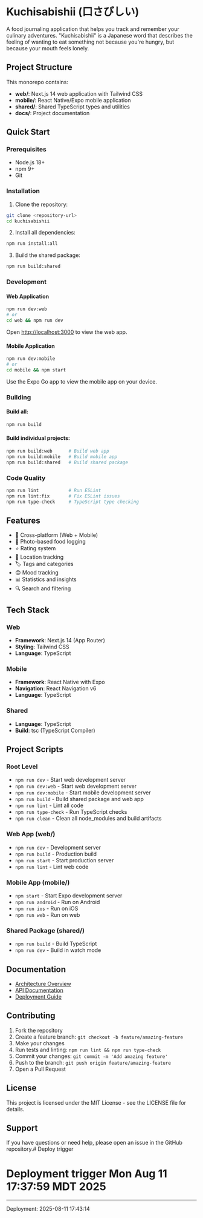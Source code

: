 # Kuchisabishii (口さびしい)

A food journaling application that helps you track and remember your culinary adventures. "Kuchisabishii" is a Japanese word that describes the feeling of wanting to eat something not because you're hungry, but because your mouth feels lonely.

## Project Structure

This monorepo contains:

- **web/**: Next.js 14 web application with Tailwind CSS
- **mobile/**: React Native/Expo mobile application
- **shared/**: Shared TypeScript types and utilities
- **docs/**: Project documentation

## Quick Start

### Prerequisites

- Node.js 18+ 
- npm 9+
- Git

### Installation

1. Clone the repository:
```bash
git clone <repository-url>
cd kuchisabishii
```

2. Install all dependencies:
```bash
npm run install:all
```

3. Build the shared package:
```bash
npm run build:shared
```

### Development

#### Web Application
```bash
npm run dev:web
# or
cd web && npm run dev
```
Open [http://localhost:3000](http://localhost:3000) to view the web app.

#### Mobile Application
```bash
npm run dev:mobile
# or
cd mobile && npm start
```
Use the Expo Go app to view the mobile app on your device.

### Building

#### Build all:
```bash
npm run build
```

#### Build individual projects:
```bash
npm run build:web      # Build web app
npm run build:mobile   # Build mobile app
npm run build:shared   # Build shared package
```

### Code Quality

```bash
npm run lint           # Run ESLint
npm run lint:fix       # Fix ESLint issues
npm run type-check     # TypeScript type checking
```

## Features

- 📱 Cross-platform (Web + Mobile)
- 📸 Photo-based food logging
- ⭐ Rating system
- 📍 Location tracking
- 🏷️ Tags and categories
- 😊 Mood tracking
- 📊 Statistics and insights
- 🔍 Search and filtering

## Tech Stack

### Web
- **Framework**: Next.js 14 (App Router)
- **Styling**: Tailwind CSS
- **Language**: TypeScript

### Mobile
- **Framework**: React Native with Expo
- **Navigation**: React Navigation v6
- **Language**: TypeScript

### Shared
- **Language**: TypeScript
- **Build**: tsc (TypeScript Compiler)

## Project Scripts

### Root Level
- `npm run dev` - Start web development server
- `npm run dev:web` - Start web development server
- `npm run dev:mobile` - Start mobile development server
- `npm run build` - Build shared package and web app
- `npm run lint` - Lint all code
- `npm run type-check` - Run TypeScript checks
- `npm run clean` - Clean all node_modules and build artifacts

### Web App (web/)
- `npm run dev` - Development server
- `npm run build` - Production build
- `npm run start` - Start production server
- `npm run lint` - Lint web code

### Mobile App (mobile/)
- `npm start` - Start Expo development server
- `npm run android` - Run on Android
- `npm run ios` - Run on iOS
- `npm run web` - Run on web

### Shared Package (shared/)
- `npm run build` - Build TypeScript
- `npm run dev` - Build in watch mode

## Documentation

- [Architecture Overview](./docs/architecture.md)
- [API Documentation](./docs/api.md)
- [Deployment Guide](./docs/deployment.md)

## Contributing

1. Fork the repository
2. Create a feature branch: `git checkout -b feature/amazing-feature`
3. Make your changes
4. Run tests and linting: `npm run lint && npm run type-check`
5. Commit your changes: `git commit -m 'Add amazing feature'`
6. Push to the branch: `git push origin feature/amazing-feature`
7. Open a Pull Request

## License

This project is licensed under the MIT License - see the LICENSE file for details.

## Support

If you have questions or need help, please open an issue in the GitHub repository.# Deploy trigger
# Deployment trigger Mon Aug 11 17:37:59 MDT 2025

---
Deployment: 2025-08-11 17:43:14

